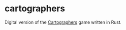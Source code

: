 # cartographers

Digital version of the [Cartographers](https://thunderworksgames.com/products/cartographers-board-game) game written in Rust.

